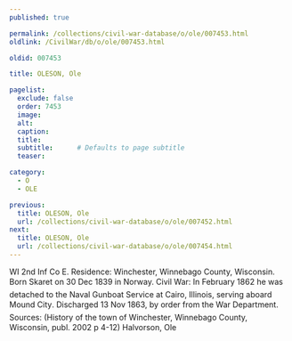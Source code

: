 ```yaml
---
published: true

permalink: /collections/civil-war-database/o/ole/007453.html
oldlink: /CivilWar/db/o/ole/007453.html

oldid: 007453

title: OLESON, Ole

pagelist:
  exclude: false
  order: 7453
  image: 
  alt:
  caption:
  title:
  subtitle:      # Defaults to page subtitle
  teaser:

category: 
  - O 
  - OLE

previous:
  title: OLESON, Ole
  url: /collections/civil-war-database/o/ole/007452.html  
next:
  title: OLESON, Ole
  url: /collections/civil-war-database/o/ole/007454.html   
---
```

WI 2nd Inf Co E. Residence: Winchester, Winnebago County, Wisconsin. Born &#147;Skaret&#148; on 30 Dec 1839 in Norway. Civil War: In February 1862 he was detached to the Naval Gunboat Service at Cairo, Illinois, serving aboard &#147;Mound City&#148;. Discharged 13 Nov 1863, by order from the War Department. Sources: (History of the town of Winchester, Winnebago County, Wisconsin, publ. 2002 p 4-12) &#147;Halvorson, Ole&#148;
